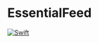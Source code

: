 # EssentialFeed
[![Swift](https://github.com/zip520123/EssentialFeed/actions/workflows/CI.yml/badge.svg)](https://github.com/zip520123/EssentialFeed/actions/workflows/CI.yml)
